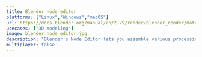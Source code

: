 ```yaml
---
title: Blender node editor
platforms: ["Linux","Windows","macOS"]
url: https://docs.blender.org/manual/en/2.79/render/blender_render/materials/nodes/introduction.html
usecases: ["3D modeling"]
image: blender_node_editor.jpg
description: "Blender's Node Editor lets you assemble various processing blocks (nodes) into combinations which feed data to one another along connections that you specify to produce complex effects"
multiplayer: false
---
```


